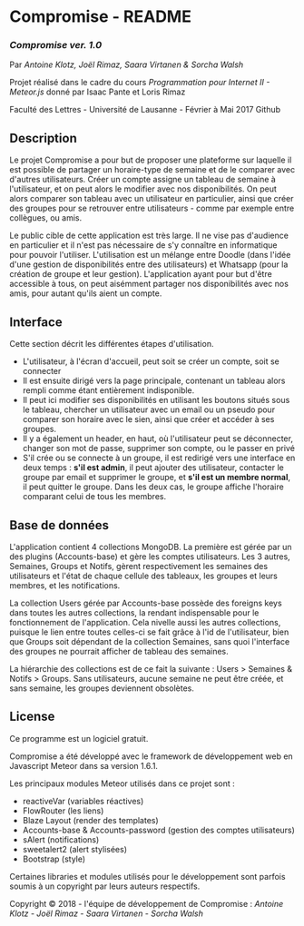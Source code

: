 # Compromise - README
### *Compromise ver. 1.0*
Par *Antoine Klotz, Joël Rimaz, Saara Virtanen & Sorcha Walsh*

Projet réalisé dans le cadre du cours *Programmation pour Internet II - Meteor.js* donné par Isaac Pante et Loris Rimaz 

Faculté des Lettres - Université de Lausanne - Février à Mai 2017 Github
## Description
Le projet Compromise a pour but de proposer une plateforme sur laquelle il est possible de partager un horaire-type de semaine et de le comparer avec d'autres utilisateurs. Créer un compte assigne un tableau de semaine à l'utilisateur, et on peut alors le modifier avec nos disponibilités. On peut alors comparer son tableau avec un utilisateur en particulier, ainsi que créer des groupes pour se retrouver entre utilisateurs - comme par exemple entre collègues, ou amis.

Le public cible de cette application est très large. Il ne vise pas d'audience en particulier et il n'est pas nécessaire de s'y connaître en informatique pour pouvoir l'utiliser. L'utilisation est un mélange entre Doodle (dans l'idée d'une gestion de disponibilités entre des utilisateurs) et Whatsapp (pour la création de groupe et leur gestion). L'application ayant pour but d'être accessible à tous, on peut aisémment partager nos disponibilités avec nos amis, pour autant qu'ils aient un compte.
## Interface
Cette section décrit les différentes étapes d'utilisation.
* L'utilisateur, à l'écran d'accueil, peut soit se créer un compte, soit se connecter
* Il est ensuite dirigé vers la page principale, contenant un tableau alors rempli comme étant entièrement indisponible.
* Il peut ici modifier ses disponibilités en utilisant les boutons situés sous le tableau, chercher un utilisateur avec un email ou un pseudo pour comparer son horaire avec le sien, ainsi que créer et accéder à ses groupes.
* Il y a également un header, en haut, où l'utilisateur peut se déconnecter, changer son mot de passe, supprimer son compte, ou le passer en privé
* S'il crée ou se connecte à un groupe, il est redirigé vers une interface en deux temps : **s'il est admin**, il peut ajouter des utilisateur, contacter le groupe par email et supprimer le groupe, et **s'il est un membre normal**, il peut quitter le groupe. Dans les deux cas, le groupe affiche l'horaire comparant celui de tous les membres.
## Base de données
L'application contient 4 collections MongoDB. La première est gérée par un des plugins (Accounts-base) et gère les comptes utilisateurs. Les 3 autres, Semaines, Groups et Notifs, gèrent respectivement les semaines des utilisateurs et l'état de chaque cellule des tableaux, les groupes et leurs membres, et les notifications.

La collection Users gérée par Accounts-base possède des foreigns keys dans toutes les autres collections, la rendant indispensable pour le fonctionnement de l'application. Cela nivelle aussi les autres collections, puisque le lien entre toutes celles-ci se fait grâce à l'id de l'utilisateur, bien que Groups soit dépendant de la collection Semaines, sans quoi l'interface des groupes ne pourrait afficher de tableau des semaines.

La hiérarchie des collections est de ce fait la suivante : Users > Semaines & Notifs > Groups. Sans utilisateurs, aucune semaine ne peut être créée, et sans semaine, les groupes deviennent obsolètes.
## License
Ce programme est un logiciel gratuit.

Compromise a été développé avec le framework de développement web en Javascript Meteor dans sa version 1.6.1.

Les principaux modules Meteor utilisés dans ce projet sont :
* reactiveVar (variables réactives)
* FlowRouter (les liens)
* Blaze Layout (render des templates)
* Accounts-base & Accounts-password (gestion des comptes utilisateurs)
* sAlert (notifications)
* sweetalert2 (alert stylisées)
* Bootstrap (style)

Certaines libraries et modules utilisés pour le développement sont parfois soumis à un copyright par leurs auteurs respectifs.

Copyright © 2018 - l'équipe de développement de Compromise : *Antoine Klotz - Joël Rimaz - Saara Virtanen - Sorcha Walsh*